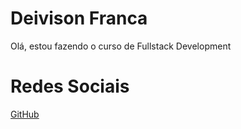 # Deivison Franca

Olá, estou fazendo o curso de Fullstack Development

# Redes Sociais

[GitHub](https://github.com/deivisondfranca)
